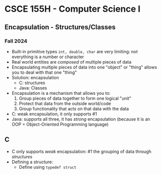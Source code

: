 
# CSCE 155H - Computer Science I
## Encapsulation - Structures/Classes
### Fall 2024

* Built-in primitive types `int, double, char` are very limiting: not everything is a number or character
* Real world entities are *composed* of multiple pieces of data
* Encapsulating multiple pieces of data into one "object" or "thing" allows you to deal with that one "thing"
* Solution: encapsulation
  * C: structures
  * Java: Classes
* Encapsulation is a mechanism that allows you to:
  1. Group pieces of data together to form one logical "unit"
  2. Protect that data from the outside world/code
  3. Group functionality that acts on that data with the data
* C: weak encapsulation, it only supports #1
* Java: supports all three, it has *strong* encapsulation (because it is an OOP = Object-Oriented Programming language)

## C

* C only supports *weak* encapsulation: #1 the grouping of data through *structures*
* Defining a structure:
  * Define using `typedef struct`


```text




```

